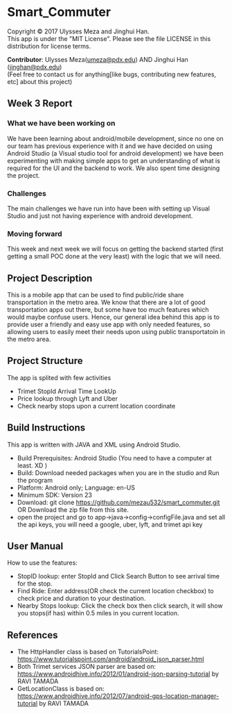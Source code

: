 # Smart_Commuter
Copyright © 2017 Ulysses Meza and Jinghui Han. <br />
This app is under the "MIT License". Please see the file LICENSE in this distribution for license terms.

**Contributor**: Ulysses Meza(umeza@pdx.edu) AND Jinghui Han (jinghan@pdx.edu) <br />
(Feel free to contact us for anything[like bugs, contributing new features, etc] about this project)

## Week 3 Report
### What we have been working on
We have been learning about android/mobile development, since no one on our team has previous experience with it and we have decided
on using Android Studio (a Visual studio tool for android development) we have been experimenting with making simple apps to get an
understanding of what is required for the UI and the backend to work. We also spent time designing the project.
### Challenges
The main challenges we have run into have been with setting up Visual Studio and just not having experience with android development.
### Moving forward
This week and next week we will focus on getting the backend started (first getting a small POC done at the very least) with the
logic that we will need.

## Project Description
This is a mobile app that can be used to find public/ride share transportation in the metro area. We know that there are a lot of good transportation apps out there, but some have too much features which would maybe confuse users. Hence, our general idea behind this app is to provide user a friendly and easy use app with only needed features, so allowing users to easily meet their needs upon using public transportatoin in the metro area. <br />


## Project Structure
The app is splited with few activities
* Trimet StopId Arrival Time LookUp 
* Price lookup through Lyft and Uber
* Check nearby stops upon a current location coordinate

## Build Instructions
This app is written with JAVA and XML using Android Studio.
* Build Prerequisites: Android Studio (You need to have a computer at least. XD ) <br />
* Build: Download needed packages when you are in the studio and Run the program
* Platform: Android only; Language: en-US
* Minimum SDK: Version 23         
* Download: git clone https://github.com/mezau532/smart_commuter.git  OR Download the zip file from this site.
* open the project and go to app->java->config->configFile.java and set all the api keys, you will need a google, uber, lyft, and trimet api key
## User Manual
How to use the features: 
* StopID lookup: enter StopId and Click Search Button to see arrival time for the stop.
* Find Ride: Enter address(OR check the current location checkbox) to check price and duration to your destination.
* Nearby Stops lookup: Click the check box then click search, it will show you stops(if has) within 0.5 miles in you current location.

## References
* The HttpHandler class is based on TutorialsPoint: https://www.tutorialspoint.com/android/android_json_parser.html
* Both Trimet services JSON parser are based on: https://www.androidhive.info/2012/01/android-json-parsing-tutorial by RAVI TAMADA
* GetLocationClass is based on: https://www.androidhive.info/2012/07/android-gps-location-manager-tutorial by RAVI TAMADA
